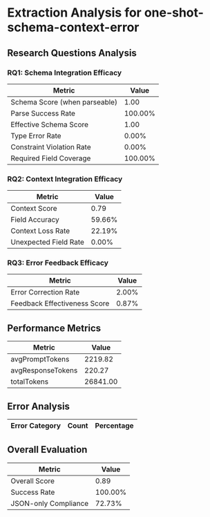 # Extraction Analysis for one-shot-schema-context-error

## Research Questions Analysis

### RQ1: Schema Integration Efficacy

| Metric | Value |
|--------|-------|
| Schema Score (when parseable) | 1.00 |
| Parse Success Rate | 100.00% |
| Effective Schema Score | 1.00 |
| Type Error Rate | 0.00% |
| Constraint Violation Rate | 0.00% |
| Required Field Coverage | 100.00% |

### RQ2: Context Integration Efficacy

| Metric | Value |
|--------|-------|
| Context Score | 0.79 |
| Field Accuracy | 59.66% |
| Context Loss Rate | 22.19% |
| Unexpected Field Rate | 0.00% |

### RQ3: Error Feedback Efficacy

| Metric | Value |
|--------|-------|
| Error Correction Rate | 2.00% |
| Feedback Effectiveness Score | 0.87% |

## Performance Metrics

| Metric | Value |
|--------|-------|
| avgPromptTokens | 2219.82 |
| avgResponseTokens | 220.27 |
| totalTokens | 26841.00 |

## Error Analysis

| Error Category | Count | Percentage |
|---------------|-------|------------|

## Overall Evaluation

| Metric | Value |
|--------|-------|
| Overall Score | 0.89 |
| Success Rate | 100.00% |
| JSON-only Compliance | 72.73% |

